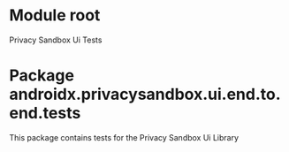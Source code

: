 # Module root

Privacy Sandbox Ui Tests

# Package androidx.privacysandbox.ui.end.to.end.tests
This package contains tests for the Privacy Sandbox Ui Library